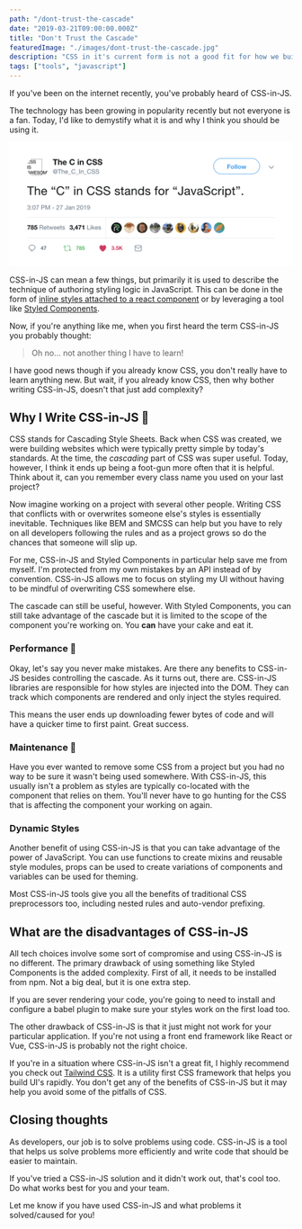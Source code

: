 ```yaml
---
path: "/dont-trust-the-cascade"
date: "2019-03-21T09:00:00.000Z"
title: "Don't Trust the Cascade"
featuredImage: "./images/dont-trust-the-cascade.jpg"
description: "CSS in it's current form is not a good fit for how we build websites. I now write CSS in JavaScript and I think you should to."
tags: ["tools", "javascript"]
---
```


If you've been on the internet recently, you've probably heard of CSS-in-JS.

The technology has been growing in popularity recently but not everyone is a fan. Today, I'd like to demystify what it is and why I think you should be using it.

![The C in CSS](./images/the-c-in-css.png)

CSS-in-JS can mean a few things, but primarily it is used to describe the technique of authoring styling logic in JavaScript. This can be done in the form of [inline styles attached to a react component](https://reactjs.org/docs/dom-elements.html#style) or by leveraging a tool like [Styled Components](https://www.styled-components.com/).

Now, if you're anything like me, when you first heard the term CSS-in-JS you probably thought:

> Oh no... not another thing I have to learn!

I have good news though if you already know CSS, you don't really have to learn anything new. But wait, if you already know CSS, then why bother writing CSS-in-JS, doesn't that just add complexity?

## Why I Write CSS-in-JS 🎨

CSS stands for Cascading Style Sheets. Back when CSS was created, we were building websites which were typically pretty simple by today's standards. At the time, the _cascading_ part of CSS was super useful. Today, however, I think it ends up being a foot-gun more often that it is helpful. Think about it, can you remember every class name you used on your last project?

Now imagine working on a project with several other people. Writing CSS that conflicts with or overwrites someone else's styles is essentially inevitable. Techniques like BEM and SMCSS can help but you have to rely on all developers following the rules and as a project grows so do the chances that someone will slip up.

For me, CSS-in-JS and Styled Components in particular help save me from myself. I'm protected from my own mistakes by an API instead of by convention. CSS-in-JS allows me to focus on styling my UI without having to be mindful of overwriting CSS somewhere else.

The cascade can still be useful, however. With Styled Components, you can still take advantage of the cascade but it is limited to the scope of the component you're working on. You **can** have your cake and eat it.

### Performance 🚀

Okay, let's say you never make mistakes. Are there any benefits to CSS-in-JS besides controlling the cascade. As it turns out, there are. CSS-in-JS libraries are responsible for how styles are injected into the DOM. They can track which components are rendered and only inject the styles required.

This means the user ends up downloading fewer bytes of code and will have a quicker time to first paint. Great success.

### Maintenance 🔧

Have you ever wanted to remove some CSS from a project but you had no way to be sure it wasn't being used somewhere. With CSS-in-JS, this usually isn't a problem as styles are typically co-located with the component that relies on them. You'll never have to go hunting for the CSS that is affecting the component your working on again.

### Dynamic Styles

Another benefit of using CSS-in-JS is that you can take advantage of the power of JavaScript. You can use functions to create mixins and reusable style modules, props can be used to create variations of components and variables can be used for theming.

Most CSS-in-JS tools give you all the benefits of traditional CSS preprocessors too, including nested rules and auto-vendor prefixing.

## What are the disadvantages of CSS-in-JS

All tech choices involve some sort of compromise and using CSS-in-JS is no different. The primary drawback of using something like Styled Components is the added complexity. First of all, it needs to be installed from npm. Not a big deal, but it is one extra step.

If you are sever rendering your code, you're going to need to install and configure a babel plugin to make sure your styles work on the first load too.

The other drawback of CSS-in-JS is that it just might not work for your particular application. If you're not using a front end framework like React or Vue, CSS-in-JS is probably not the right choice.

If you're in a situation where CSS-in-JS isn't a great fit, I highly recommend you check out [Tailwind CSS](https://tailwindcss.com/docs/what-is-tailwind/). It is a utility first CSS framework that helps you build UI's rapidly. You don't get any of the benefits of CSS-in-JS but it may help you avoid some of the pitfalls of CSS.

## Closing thoughts

As developers, our job is to solve problems using code. CSS-in-JS is a tool that helps us solve problems more efficiently and write code that should be easier to maintain.

If you've tried a CSS-in-JS solution and it didn't work out, that's cool too. Do what works best for you and your team.

Let me know if you have used CSS-in-JS and what problems it solved/caused for you!
